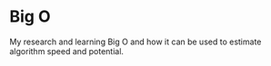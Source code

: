 # Big O
My research and learning Big O and how it can be used to estimate algorithm speed and potential.

